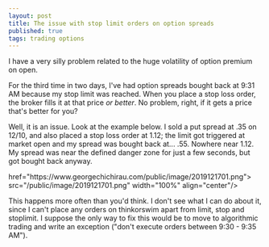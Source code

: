 ```yaml
---
layout: post
title: The issue with stop limit orders on option spreads
published: true
tags: trading options
---
```

I have a very silly problem related to the huge volatility of option premium on open.

For the third time in two days, I've had option spreads bought back at 9:31 AM because my stop limit was reached. When you place a stop loss order, the broker fills it at that price *or better*. No problem, right, if it gets a price that's better for you?

Well, it is an issue. Look at the example below. I sold a put spread at .35 on 12/10, and also placed a stop loss order at 1.12; the limit got triggered at market open and my spread was bought back at... .55. Nowhere near 1.12. My spread was near the defined danger zone for just a few seconds, but got bought back anyway.  

<p class="full-width">
href="https://www.georgechichirau.com/public/image/2019121701.png"> src="/public/image/2019121701.png" width="100%" align="center"/>
</p>

This happens more often than you'd think. I don't see what I can do about it, since I can't place any orders on thinkorswim apart from limit, stop and stoplimit. I suppose the only way to fix this would be to move to algorithmic trading and write an exception ("don't execute orders between 9:30 - 9:35 AM").  
